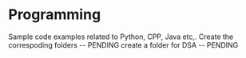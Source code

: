 # Programming
Sample code examples related to Python, CPP, Java etc,.
Create the correspoding folders -- PENDING
create a folder for DSA -- PENDING
